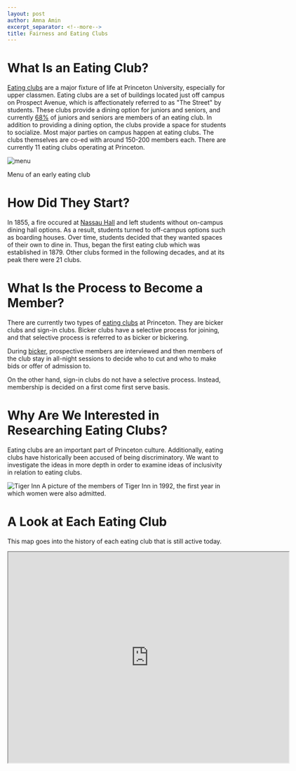 ```yaml
---
layout: post
author: Amna Amin
excerpt_separator: <!--more-->
title: Fairness and Eating Clubs
---
```


# What Is an Eating Club? 

[Eating clubs](https://blogs.princeton.edu/mudd/2015/04/eating-clubs-and-the-street/) are a major fixture of life at Princeton University, especially for upper classmen. 
Eating clubs are a set of buildings located just off campus on Prospect Avenue, which is affectionately referred to as "The Street" by students. 
These clubs provide a dining option for juniors and seniors, and currently [68%](https://princetoneatingclubs.org/whats-an-eating-club/) of juniors and seniors are members of an eating club. 
In addition to providing a dining option, the clubs provide a space for students to socialize. Most major parties on campus happen at eating clubs. The clubs themselves are co-ed with around 150-200 members each. 
There are currently 11 eating clubs operating at Princeton. 


![menu](https://i1.wp.com/blogs.princeton.edu/mudd/wp-content/uploads/sites/41/2015/04/Inaugural_dinner_menu_University_Club_Feb_25_1892_AC019_Box13_F11.jpg?resize=646%2C1024&ssl=1)

Menu of an early eating club


 <!--more--> 

# How Did They Start? 

In 1855, a fire occured at [Nassau Hall](https://blogs.princeton.edu/mudd/2015/04/eating-clubs-and-the-street/) and left students without on-campus dining hall options. As a result, students turned to off-campus options such as boarding houses. 
Over time, students decided that they wanted spaces of their own to dine in. Thus, began the first eating club which was established in 1879. Other clubs formed in the following decades, and at its peak there were 21 clubs. 


# What Is the Process to Become a Member? 

There are currently two types of [eating clubs](https://princetoneatingclubs.org/whats-an-eating-club/) at Princeton. They are bicker clubs and sign-in clubs. Bicker clubs have a selective process for joining, and that selective process is referred to as bicker or bickering.

During [bicker](https://www.nytimes.com/1978/03/12/archives/new-jersey-weekly-princeton-bickering-over-bicker.html), prospective members are interviewed and then members of the club stay in all-night sessions to decide who to cut and who to make bids or offer of admission to.

On the other hand, sign-in clubs do not have a selective process. Instead, membership is decided on a first come first serve basis. 


# Why Are We Interested in Researching Eating Clubs? 

Eating clubs are an important part of Princeton culture. Additionally, eating clubs have historically been accused of being discriminatory. We want to investigate the ideas in more depth in order to examine ideas of inclusivity in relation to eating clubs.

![Tiger Inn](https://i2.wp.com/blogs.princeton.edu/mudd/wp-content/uploads/sites/41/2015/01/Tiger_Inn_1992_Bric.jpg?resize=1024%2C570&ssl=1) 
A picture of the members of Tiger Inn in 1992, the first year in which women were also admitted. 

# A Look at Each Eating Club 

This map goes into the history of each eating club that is still active today. 

<iframe src="https://www.google.com/maps/d/embed?mid=1q2rErRt5oCCWXt_gw1AO6R4lonRzvphU" width="640" height="480"></iframe> 

